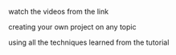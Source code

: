 watch the videos from the link

creating your own project on any topic

using all the techniques learned from the tutorial
